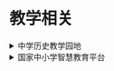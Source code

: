 # 教学相关

<div class="grid">
    <div><details><summary>中学历史教学园地</summary><p>初高中历史教学相关的资源，需要登陆<br/><a href="http://www.zxls.com/" target="_blank" role="button" class="outline">访问网站</a></p></details></div>
    <div><details><summary>国家中小学智慧教育平台</summary><p>可以查看各种版本的教材以及下载相应的教学资源包，同样需要登录使用<br/><a href="https://basic.smartedu.cn/" target="_blank" role="button" class="outline">访问网站</a></p></details></div>
    <div> </div>
</div>